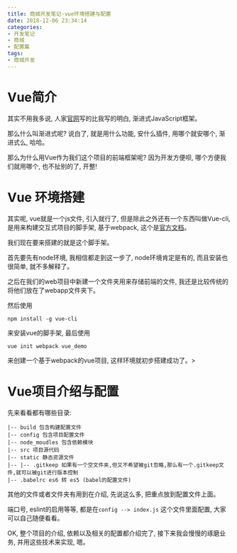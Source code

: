 ```yaml
---
title: 商城开发笔记-vue环境搭建与配置
date: 2018-12-06 23:34:14
categories:
- 开发笔记
- 商城
- 配置篇
tags:
- 商城开发
---
```


# Vue简介

其实不用我多说, 人家[官网](https://cn.vuejs.org/)写的比我写的明白, 渐进式JavaScript框架。

那么什么叫渐进式呢? 说白了, 就是用什么功能, 安什么插件, 用哪个就安哪个, 渐进式么, 哈哈。

那么为什么用Vue作为我们这个项目的前端框架呢? 因为开发方便呗, 哪个方便我们就用哪个, 也不扯别的了, 开整!
<!--more-->
# Vue 环境搭建

其实呢, vue就是一个js文件, 引入就行了, 但是除此之外还有一个东西叫做Vue-cli, 是用来构建交互式项目的脚手架, 基于webpack, 这个是[官方文档](https://cli.vuejs.org/zh/guide/)。

我们现在要来搭建的就是这个脚手架。

首先要先有node环境, 我相信都走到这一步了, node环境肯定是有的, 而且安装也很简单, 就不多解释了。

之后在我们的web项目中新建一个文件夹用来存储前端的文件, 我还是比较传统的将他们放在了webapp文件夹下。

然后使用

```shell
npm install -g vue-cli
```

来安装vue的脚手架, 最后使用

```shell
vue init webpack vue_demo
```

来创建一个基于webpack的vue项目, 这样环境就初步搭建成功了。>

# Vue项目介绍与配置

先来看看都有哪些目录:

```
|-- build 包含构建配置文件
|-- config 包含项目配置文件
|-- node_moudles 包含依赖模块
|-- src 项目源代码
|-- static 静态资源文件
|-- |-- .gitkeep 如果有一个空文件夹,但又不希望被git忽略,那么有一个.gitkeep文件,就可以被git进行版本控制
|-- .babelrc es6 转 es5 (babel的配置文件)
```

其他的文件或者文件夹有用到在介绍, 先说这么多, 把重点放到配置文件上面。

端口号, eslint的启用等等, 都是在`config --> index.js` 这个文件里面配置, 大家可以自己随便看看。


OK, 整个项目的介绍, 依赖以及相关的配置都介绍完了, 接下来我会慢慢的琢磨业务, 并用这些技术来实现, 嗯。
